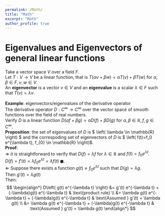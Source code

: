```yaml
---
permalink: /Math/
title: "Math"
excerpt: "Math"
author_profile: true
---
```


Eigenvalues and Eigenvectors of general linear functions
=
Take a vector space $V$ over a field $F$.
<br/>
Let $T: V \to V$ be a linear function, that is
$T\left(\alpha v + \beta w \right) = \alpha T\left( v \right) + \beta T\left( w \right)$ for $\alpha, \beta \in F, v,w \in V$.
<br/>
An 
**eigenvector** is a vector $v \in V$ 
and an 
**eigenvalue** is a scalar $\lambda \in F$ 
such that 
$T(v) = \lambda v$. 
<br/> <br/>
**Example**: eigenvectors/eigenvalues of the derivative operator
<br/>
The derivative operator $D: C^{\infty} \to C^{\infty}$ 
over the vector space of smooth functions over the field of real numbers. 
<br/>
Verify $D$ is a linear function 
$D\left(\alpha f + \beta g \right) = \alpha D\left( f \right) + \beta D\left( g \right)$ for $\alpha, \beta \in \mathbb{R}, f,g \in C^{\infty}$.
<br/>
**Proposition**: 
the set of eigenvalues of $D$ is  $ \left( \lambda \in \mathbb{R}  \right) $
and
the correspoding set of eigenvectors of $D$ is $ \left(  f(t)=f_0 e^{\lambda t}, f_{0} \in \mathbb{R}  \right)$.
<br/>
**Proof**: 
<br/>
$\Rightarrow$ it is straightforward to verify that 
$D(f) = \lambda f$ for $\lambda \in \mathbb{R}$ and $f(t)=f_0 e^{\lambda t}$.
<br/>
$D(f) = f'(t) = \lambda f_0 e^{\lambda t} = \lambda f(t)$ $\blacksquare$.
<br/>
$\Leftarrow$
Suppose there exists a function $g(t) \neq f_0 e^{\lambda t}$ 
such that $D(g) = \lambda g$.
<br/>
Then $g'(t) = \lambda g(t)$
<br/>
Then: 
<br/>
$$
\begin{align*}
D\left( g(t) e^{-\lambda t} \right) &= g'(t) e^{-\lambda t} + (-\lambda)g(t) e^{-\lambda t} & \text{product rule}
\\
                                    &= \lambda g(t) e^{-\lambda t} + (-\lambda)g(t) e^{-\lambda t} & \text{Assumed } g'(t) = \lambda g(t)
\\
                                    &= \lambda g(t) e^{-\lambda t} + (-\lambda)g(t) e^{-\lambda t} & \text{Assumed } g'(t) = \lambda g(t)
\end{align*}
$$






 
